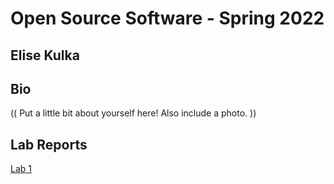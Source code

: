 # Open Source Software - Spring 2022
## Elise Kulka

## Bio
(( Put a little bit about yourself here! Also include a photo. ))

## Lab Reports
[Lab 1](labs/lab-01/report.md)
